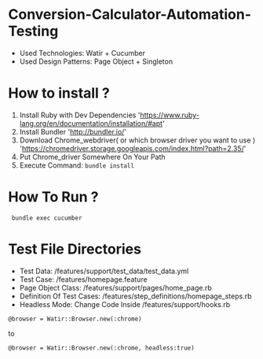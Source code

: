 # Conversion-Calculator-Automation-Testing
 * Used Technologies: Watir + Cucumber
 * Used Design Patterns: Page Object + Singleton

# How to install ? 
 1. Install Ruby with Dev Dependencies 'https://www.ruby-lang.org/en/documentation/installation/#apt'
 2. Install Bundler 'http://bundler.io/' 
 3. Download Chrome_webdriver( or which browser driver you want to use ) 'https://chromedriver.storage.googleapis.com/index.html?path=2.35/'
 4. Put Chrome_driver Somewhere On Your Path
 5. Execute Command: ``` bundle install ```

# How To Run ?
```
 bundle exec cucumber
```

# Test File Directories
  * Test Data: /features/support/test_data/test_data.yml
  * Test Case: /features/homepage.feature
  * Page Object Class: /features/support/pages/home_page.rb
  * Definition Of Test Cases: /features/step_definitions/homepage_steps.rb
  * Headless Mode: Change Code Inside /features/support/hooks.rb
   
  ``` @browser = Watir::Browser.new(:chrome) ```   
  
  to
  
  ``` @browser = Watir::Browser.new(:chrome, headless:true) ``` 